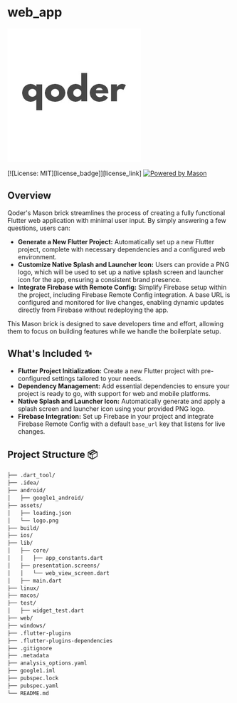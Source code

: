 # web_app

![Qoder Logo](qoder_logo.jpeg)

[![License: MIT][license_badge]][license_link]
[![Powered by Mason](https://img.shields.io/endpoint?url=https%3A%2F%2Ftinyurl.com%2Fmason-badge)](https://github.com/felangel/mason)

## Overview

Qoder's Mason brick streamlines the process of creating a fully functional Flutter web application with minimal user input. By simply answering a few questions, users can:

- **Generate a New Flutter Project:** Automatically set up a new Flutter project, complete with necessary dependencies and a configured web environment.
- **Customize Native Splash and Launcher Icon:** Users can provide a PNG logo, which will be used to set up a native splash screen and launcher icon for the app, ensuring a consistent brand presence.
- **Integrate Firebase with Remote Config:** Simplify Firebase setup within the project, including Firebase Remote Config integration. A base URL is configured and monitored for live changes, enabling dynamic updates directly from Firebase without redeploying the app.

This Mason brick is designed to save developers time and effort, allowing them to focus on building features while we handle the boilerplate setup.

## What's Included ✨

- **Flutter Project Initialization:** Create a new Flutter project with pre-configured settings tailored to your needs.
- **Dependency Management:** Add essential dependencies to ensure your project is ready to go, with support for web and mobile platforms.
- **Native Splash and Launcher Icon:** Automatically generate and apply a splash screen and launcher icon using your provided PNG logo.
- **Firebase Integration:** Set up Firebase in your project and integrate Firebase Remote Config with a default `base_url` key that listens for live changes.

## Project Structure 📦

```sh
├── .dart_tool/
├── .idea/
├── android/
│   ├── google1_android/
├── assets/
│   ├── loading.json
│   └── logo.png
├── build/
├── ios/
├── lib/
│   ├── core/
│   │   ├── app_constants.dart
│   ├── presentation.screens/
│   │   └── web_view_screen.dart
│   ├── main.dart
├── linux/
├── macos/
├── test/
│   ├── widget_test.dart
├── web/
├── windows/
├── .flutter-plugins
├── .flutter-plugins-dependencies
├── .gitignore
├── .metadata
├── analysis_options.yaml
├── google1.iml
├── pubspec.lock
├── pubspec.yaml
└── README.md
